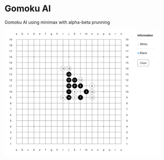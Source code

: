 # Gomoku AI
Gomoku AI using minimax with alpha-beta prunning

<p align="center"><img width="1000" src="./screenshot.png"></p>
